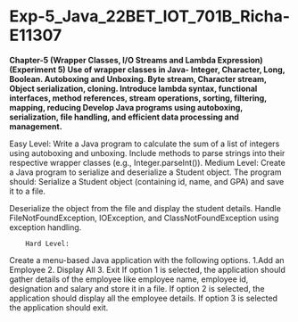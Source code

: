 # Exp-5_Java_22BET_IOT_701B_Richa-E11307

**Chapter-5  (Wrapper Classes, I/O Streams and Lambda Expression)(Experiment 5)	Use of wrapper classes in Java- Integer, Character, Long, Boolean. Autoboxing and Unboxing. Byte stream, Character stream, Object serialization, cloning. Introduce lambda syntax, functional interfaces, method references, stream operations, sorting, filtering, mapping, reducing
	Develop Java programs using autoboxing, serialization, file handling, and efficient data processing and management.**


Easy Level:
Write a Java program to calculate the sum of a list of integers using autoboxing and unboxing. Include methods to parse strings into their respective wrapper classes (e.g., Integer.parseInt()).
		Medium Level:
Create a Java program to serialize and deserialize a Student object. The program should:
Serialize a Student object (containing id, name, and GPA) and save it to a file.

Deserialize the object from the file and display the student details.
Handle FileNotFoundException, IOException, and ClassNotFoundException using exception handling.

		Hard Level:
Create a menu-based Java application with the following options. 1.Add an Employee 2. Display All 3. Exit If option 1 is selected, the application should gather details of the employee like employee name, employee id, designation and salary and store it in a file. If option 2 is selected, the application should display all the employee details. If option 3 is selected the application should exit.
